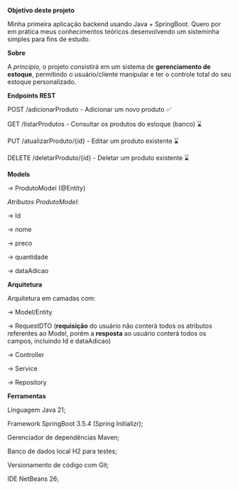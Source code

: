 **Objetivo deste projeto**

Minha primeira aplicação backend usando Java + SpringBoot. Quero por em prática meus conhecimentos teóricos desenvolvendo um sisteminha simples para fins de estudo.



**Sobre**

A *princípio*, o projeto consistirá em um sistema de **gerenciamento de estoque**, permitindo o usuário/cliente manipular e ter o controle total do seu estoque personalizado.



**Endpoints REST**

POST /adicionarProduto - Adicionar um novo produto ✅️ 

GET /listarProdutos - Consultar os produtos do estoque (banco) ⌛

PUT /atualizarProduto/{id} - Editar  um produto existente ⌛

DELETE /deletarProduto/{id} - Deletar um produto existente ⌛



**Models**

→ ProdutoModel (@Entity)

*Atributos ProdutoModel:*

→ Id

→ nome

→ preco

→ quantidade

→ dataAdicao



**Arquitetura**

Arquitetura em camadas com:

→ Model/Entity

→ RequestDTO (**requisição** do usuário não conterá todos os atributos referentes ao Model, porém a **resposta** ao usuário conterá todos os campos, incluindo Id e dataAdicao)

→ Controller

→ Service

→ Repository



**Ferramentas**

Linguagem Java 21;

Framework SpringBoot 3.5.4 (Spring Initializr);

Gerenciador de dependências Maven;

Banco de dados local H2 para testes;

Versionamento de código com Git;

IDE NetBeans 26;

